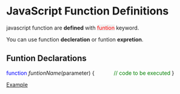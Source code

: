 # JavaScript Function Definitions

javascript function are **defined** with <span style="color:red;background-color:rgba(0, 0, 0, 0.0470588)">funtion</span> keyword.

You can use function **decleration** or funtion **expretion**.

## Funtion Declarations


<span style="color:blue;">function</span> *funtionName*(parameter) {
    <span style="color:green;"> &nbsp; &nbsp; &nbsp; &nbsp; &nbsp; &nbsp;  // code to be executed  </span> 
}

  [Example](index.html) 


